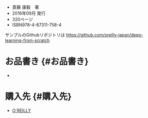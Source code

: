 -   斎藤 康毅　著
-   2016年09月 発行
-   320ページ
-   ISBN978-4-87311-758-4

サンプルのGithubリポジトリは
<https://github.com/oreilly-japan/deep-learning-from-scratch>

お品書き {#お品書き}
========

<div class="toctree" markdown="1" glob="" titlesonly="">

-   

</div>

購入先 {#購入先}
======

-   [O\`REILLY](https://www.oreilly.co.jp/books/9784873117584/)

